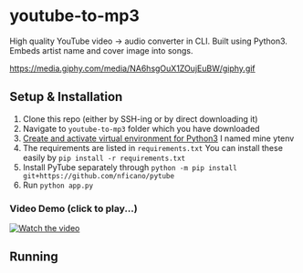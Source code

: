 # youtube-to-mp3
High quality YouTube video -> audio converter in CLI. Built using Python3. Embeds artist name and cover image into songs.

https://media.giphy.com/media/NA6hsgOuX1ZOujEuBW/giphy.gif


## Setup & Installation
1. Clone this repo (either by SSH-ing or by direct downloading it)
2. Navigate to `youtube-to-mp3` folder which you have downloaded
3. [Create and activate  virtual environment for Python3](https://docs.python.org/3/library/venv.html) I named mine ytenv
4. The requirements are listed in `requirements.txt` You can install these easily by `pip install -r requirements.txt`
5. Install PyTube separately through `python -m pip install git+https://github.com/nficano/pytube` 
6. Run `python app.py` 

### Video Demo (click to play...)
[![Watch the video](https://i.imgur.com/HWXfJoN.png)](https://vimeo.com/479255729)


## Running
